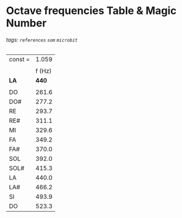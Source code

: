 # Octave frequencies Table & Magic Number

###### tags: `references` `som` `microbit`

| |   |
| -------- | -------- |
| const = |	1.059 |
|   |   |
|  | f (Hz) |
| **LA** |	**440** |
|   |   |
| DO	| 261.6 |
| DO#	| 277.2 |
| RE	| 293.7 |
| RE#	| 311.1 |
| MI	| 329.6 |
| FA	| 349.2 |
| FA#	| 370.0 |
| SOL	| 392.0 |
| SOL#	| 415.3 |
| LA	| 440.0 |
| LA#	| 466.2 |
| SI	| 493.9 |
| DO	| 523.3 |
